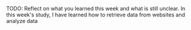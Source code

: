 TODO: Reflect on what you learned this week and what is still unclear.
In this week's study, I have learned how to retrieve data from websites and analyze data